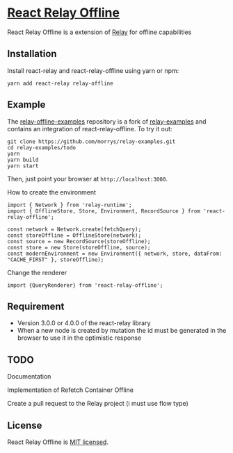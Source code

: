 # [React Relay Offline](https://github.com/morrys/react-relay-offline)

React Relay Offline is a extension of [Relay](https://facebook.github.io/relay/) for offline capabilities

## Installation

Install react-relay and react-relay-offline using yarn or npm:

```
yarn add react-relay relay-offline
```


## Example

The [relay-offline-examples](https://github.com/morrys/relay-examples) repository is a fork of [relay-examples](https://github.com/relayjs/relay-examples) and contains an integration of react-relay-offline. To try it out:

```
git clone https://github.com/morrys/relay-examples.git
cd relay-examples/todo
yarn
yarn build
yarn start
```

Then, just point your browser at `http://localhost:3000`.



How to create the environment

```
import { Network } from 'relay-runtime';
import { OfflineStore, Store, Environment, RecordSource } from 'react-relay-offline';

const network = Network.create(fetchQuery);
const storeOffline = OfflineStore(network);
const source = new RecordSource(storeOffline);
const store = new Store(storeOffline, source);
const modernEnvironment = new Environment({ network, store, dataFrom: "CACHE_FIRST" }, storeOffline);
```

Change the renderer 

```
import {QueryRenderer} from 'react-relay-offline'; 
```

## Requirement

* Version 3.0.0 or 4.0.0 of the react-relay library
* When a new node is created by mutation the id must be generated in the browser to use it in the optimistic response

## TODO

Documentation

Implementation of Refetch Container Offline

Create a pull request to the Relay project (i must use flow type)


## License

React Relay Offline is [MIT licensed](./LICENSE).
